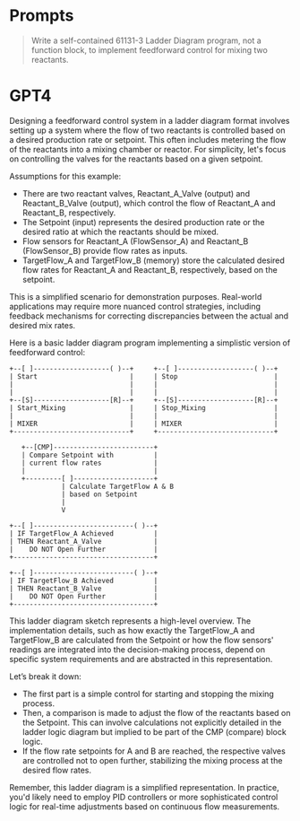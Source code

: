 # Prompts

> Write a self-contained 61131-3 Ladder Diagram program, not a function block, to implement feedforward control for mixing two reactants.

# GPT4

Designing a feedforward control system in a ladder diagram format involves setting up a system where the flow of two reactants is controlled based on a desired production rate or setpoint. This often includes metering the flow of the reactants into a mixing chamber or reactor. For simplicity, let's focus on controlling the valves for the reactants based on a given setpoint.

Assumptions for this example:
- There are two reactant valves, Reactant_A_Valve (output) and Reactant_B_Valve (output), which control the flow of Reactant_A and Reactant_B, respectively.
- The Setpoint (input) represents the desired production rate or the desired ratio at which the reactants should be mixed.
- Flow sensors for Reactant_A (FlowSensor_A) and Reactant_B (FlowSensor_B) provide flow rates as inputs.
- TargetFlow_A and TargetFlow_B (memory) store the calculated desired flow rates for Reactant_A and Reactant_B, respectively, based on the setpoint.

This is a simplified scenario for demonstration purposes. Real-world applications may require more nuanced control strategies, including feedback mechanisms for correcting discrepancies between the actual and desired mix rates.

Here is a basic ladder diagram program implementing a simplistic version of feedforward control:

```plaintext
+--[ ]-------------------( )--+     +--[ ]-------------------( )--+
| Start                       |     | Stop                        |
|                             |     |                             |
|                             |     |                             |
+--[S]-------------------[R]--+     +--[S]-------------------[R]--+
| Start_Mixing                |     | Stop_Mixing                 |
|                             |     |                             |
| MIXER                       |     | MIXER                       |
+-----------------------------+     +-----------------------------+

   +--[CMP]-------------------------+
   | Compare Setpoint with          |
   | current flow rates             |
   |                                |
   +---------[ ]--------------------+
             | Calculate TargetFlow A & B
             | based on Setpoint
             |
             V

+--[ ]-------------------------( )--+
| IF TargetFlow_A Achieved          |
| THEN Reactant_A_Valve             |
|    DO NOT Open Further            |
+-----------------------------------+

+--[ ]-------------------------( )--+
| IF TargetFlow_B Achieved          |
| THEN Reactant_B_Valve             |
|    DO NOT Open Further            |
+-----------------------------------+
```

This ladder diagram sketch represents a high-level overview. The implementation details, such as how exactly the TargetFlow_A and TargetFlow_B are calculated from the Setpoint or how the flow sensors' readings are integrated into the decision-making process, depend on specific system requirements and are abstracted in this representation.

Let’s break it down:
- The first part is a simple control for starting and stopping the mixing process.
- Then, a comparison is made to adjust the flow of the reactants based on the Setpoint. This can involve calculations not explicitly detailed in the ladder logic diagram but implied to be part of the CMP (compare) block logic.
- If the flow rate setpoints for A and B are reached, the respective valves are controlled not to open further, stabilizing the mixing process at the desired flow rates.

Remember, this ladder diagram is a simplified representation. In practice, you'd likely need to employ PID controllers or more sophisticated control logic for real-time adjustments based on continuous flow measurements.
